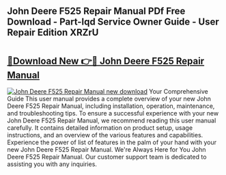 ## John Deere F525 Repair Manual PDf Free Download - Part-Iqd Service Owner Guide - User Repair Edition XRZrU

# <h2><a href="http://bc93320.oget.top/?id=John+Deere+F525+Repair+Manual">🔗Download New 👉🔴 John Deere F525 Repair Manual</a></h2>

[![John Deere F525 Repair Manual new download](https://i.imgur.com/5g1atiW.png)](http://bc93320.oget.top/?id=John+Deere+F525+Repair+Manual)
Your Comprehensive Guide This user manual provides a complete overview of your new John Deere F525 Repair Manual, including installation, operation, maintenance, and troubleshooting tips. To ensure a successful experience with your new John Deere F525 Repair Manual, we recommend reading this user manual carefully. It contains detailed information on product setup, usage instructions, and an overview of the various features and capabilities. Experience the power of list of features in the palm of your hand with your new John Deere F525 Repair Manual. We're Always Here for You John Deere F525 Repair Manual. Our customer support team is dedicated to assisting you with any inquiries.
